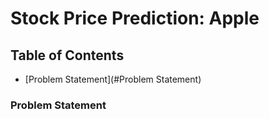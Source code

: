 # Stock Price Prediction: Apple 

## Table of Contents
- [Problem Statement](#Problem Statement)


### Problem Statement
